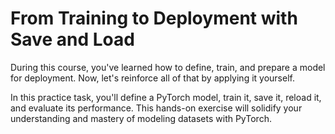# From Training to Deployment with Save and Load

During this course, you've learned how to define, train, and prepare a model for deployment. Now, let's reinforce all of that by applying it yourself.

In this practice task, you'll define a PyTorch model, train it, save it, reload it, and evaluate its performance. This hands-on exercise will solidify your understanding and mastery of modeling datasets with PyTorch.